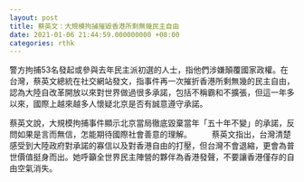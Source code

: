 ```yaml
---
layout: post
title: 蔡英文：大規模拘捕摧毀香港所剩無幾民主自由
date: 2021-01-06 21:44:59.000000000 +08:00
categories: rthk
---
```


警方拘捕53名發起或參與去年民主派初選的人士，指他們涉嫌顛覆國家政權。在台灣，蔡英文總統在社交網站發文，指事件再一次摧折香港所剩無幾的民主自由，認為大陸自改革開放以來對世界做過很多承諾，包括不稱霸和不擴張，但這一年多以來，國際上越來越多人懷疑北京是否有誠意遵守承諾。

蔡英文說，大規模拘捕事件顯示北京當局徹底毀棄當年「五十年不變」的承諾，反問如果是言而無信，怎能期待國際社會善意的理解。
　　
蔡英文指出，台灣清楚感受到大陸政府對承諾的寡信以及對香港自由的打壓，但台灣不會退縮，更會為普世價值挺身而出。她呼籲全世界民主陣營的夥伴為香港發聲，不要讓香港僅存的自由空氣消失。
